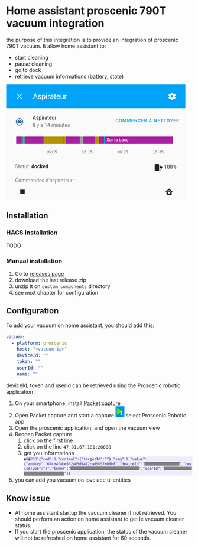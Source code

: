 # Home assistant proscenic 790T vacuum integration

the purpose of this integration is to provide an integration of proscenic 790T vacuum. 
It allow home assistant to:
- start cleaning
- pause cleaning
- go to dock
- retrieve vacuum informations (battery, state)

![screenshot](./doc/screen.png)

## Installation

### HACS installation

TODO

### Manual installation

1. Go to [releases page](https://github.com/deblockt/hass-proscenic-790T-vacuum/releases)
2. download the last release zip
3. unzip it on `custom_components` directory
4. see next chapter for configuration

## Configuration

To add your vacuum on home assistant, you should add this: 

``` yaml
vacuum:
  - platform: proscenic
    host: "<vacuum-ip>"
    deviceId: ""
    token: ""
    userId: ""
    name: ""
```

deviceId, token and userId can be retrieved using the Proscenic robotic application :
1. On your smartphone, install [Packet capture](https://play.google.com/store/apps/details?id=app.greyshirts.sslcapture&hl=fr)
2. Open Packet capture and start a capture ![screenshot](./doc/packet_capture_button.png) select Proscenic  Robotic app
3. Open the proscenic application, and open the vacuum view
4. Reopen  Packet capture 
    1. click on the first line
    2. click on the line `47.91.67.181:20008`
    3. get you informations ![screenshot](./doc/packet_with_info.png)
5. you can add you vacuum on lovelace ui entities

## Know issue

- At home assistant startup the vacuum cleaner if not retrieved. You should perform an action on home assistant to get le vacuum cleaner status. 
- If you start the proscenic application, the status of the vacuum cleaner will not be refreshed on home assistant for 60 seconds.
